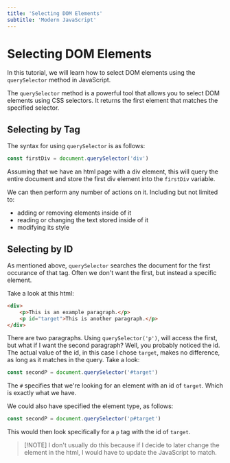 ```yaml
---
title: 'Selecting DOM Elements'
subtitle: 'Modern JavaScript'
---
```


# Selecting DOM Elements

In this tutorial, we will learn how to select DOM elements using the `querySelector` method in JavaScript.

The `querySelector` method is a powerful tool that allows you to select DOM elements using CSS selectors. It returns the first element that matches the specified selector.

## Selecting by Tag

The syntax for using `querySelector` is as follows:

```javascript
const firstDiv = document.querySelector('div')
```

Assuming that we have an html page with a div element, this will query the entire document and store the first div element into the `firstDiv` variable.

We can then perform any number of actions on it. Including but not limited to:

- adding or removing elements inside of it
- reading or changing the text stored inside of it
- modifying its style

## Selecting by ID

As mentioned above, `querySelector` searches the document for the first occurance of that tag. Often we don't want the first, but instead a specific element.

Take a look at this html:

```html
<div>
    <p>This is an example paragraph.</p>
    <p id="target">This is another paragraph.</p>
</div>
```

There are two paragraphs. Using `querySelector('p')`, will access the first, but what if I want the second paragraph? Well, you probably noticed the id. The actual value of the id, in this case I chose `target`, makes no difference, as long as it matches in the query. Take a look:

```javascript
const secondP = document.querySelector('#target')
```

The `#` specifies that we're looking for an element with an id of `target`. Which is exactly what we have. 

We could also have specified the element type, as follows:

```javascript
const secondP = document.querySelector('p#target')
```

This would then look specifically for a `p` tag with the id of `target`.

> [!NOTE] I don't usually do this because if I decide to later change the element in the html, I would have to update the JavaScript to match.

